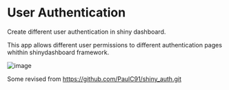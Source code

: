 # User Authentication #

Create different user authentication in shiny dashboard. 

This app allows different user permissions to different authentication pages whithin shinydashboard framework.

![image](https://github.com/student3841701/UserAuthentication/blob/master/demo.gif)

Some revised from https://github.com/PaulC91/shiny_auth.git
